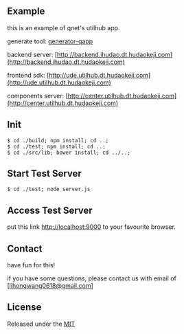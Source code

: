 Example
---
this is an example of qnet's utilhub app.

generate tool: [generator-qapp](https://github.com/honwlee/generator-qapp)

backend server: [http://backend.ihudao.dt.hudaokeji.com](http://backend.ihudao.dt.hudaokeji.com)

frontend sdk: [http://ude.utilhub.dt.hudaokeji.com](http://ude.utilhub.dt.hudaokeji.com)

components server: [http://center.utilhub.dt.hudaokeji.com](http://center.utilhub.dt.hudaokeji.com)

## Init

```
$ cd ./build; npm install; cd ..;
$ cd ./test; npm install; cd ..;
$ cd ./src/lib; bower install; cd ../..;
```

## Start Test Server

```
$ cd ./test; node server.js
```

## Access Test Server

put this link [http://localhost:9000](http://localhost:9000) to your favourite browser.


## Contact

have fun for this!

if you have some questions, please contact us with email of [lihongwang0618@gmail.com]


## License

Released under the [MIT](http://opensource.org/licenses/MIT)
